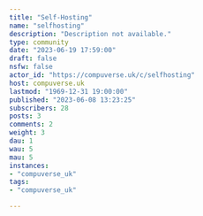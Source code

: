 ```yaml
---
title: "Self-Hosting" 
name: "selfhosting"
description: "Description not available."
type: community
date: "2023-06-19 17:59:00"
draft: false
nsfw: false
actor_id: "https://compuverse.uk/c/selfhosting"
host: compuverse.uk
lastmod: "1969-12-31 19:00:00"
published: "2023-06-08 13:23:25"
subscribers: 28
posts: 3
comments: 2
weight: 3
dau: 1
wau: 5
mau: 5
instances:
- "compuverse_uk"
tags: 
- "compuverse_uk"

---
```

